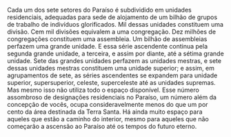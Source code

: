 ﻿Cada um dos sete setores do Paraíso é subdividido em unidades residenciais, adequadas para sede de alojamento de um bilhão de grupos de trabalho de indivíduos glorificados. Mil dessas unidades constituem uma divisão. Cem mil divisões equivalem a uma congregação. Dez milhões de congregações constituem uma assembleia. Um bilhão de assembleias perfazem uma grande unidade. E essa série ascendente continua pela segunda grande unidade, a terceira, e assim por diante, até a sétima grande unidade. Sete das grandes unidades perfazem as unidades mestras, e sete dessas unidades mestras constituem uma unidade superior; e assim, em agrupamentos de sete, as séries ascendentes se expandem para unidade superior, supersuperior, celeste, superceleste até as unidades supremas. Mas mesmo isso não utiliza todo o espaço disponível. Esse número assombroso de designações residenciais no Paraíso, um número além da concepção de vocês, ocupa consideravelmente menos do que um por cento da área destinada da Terra Santa. Há ainda muito espaço para aqueles que estão a caminho do interior, mesmo para aqueles que não começarão a ascensão ao Paraíso até os tempos do futuro eterno.